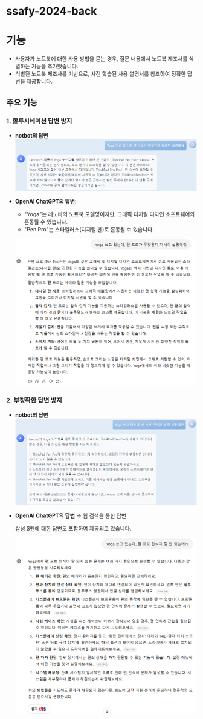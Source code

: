 # ssafy-2024-back

# 기능

- 사용자가 노트북에 대한 사용 방법을 묻는 경우, 질문 내용에서 노트북 제조사를 식별하는 기능을 추가했습니다.
- 식별된 노트북 제조사를 기반으로, 사전 학습된 사용 설명서를 참조하여 정확한 답변을 제공합니다.

## 주요 기능

### 1. 할루시네이션 답변 방지

- **notbot의 답변**
    ![image.png](images/notbot_1.png)

- **OpenAI ChatGPT의 답변**:
  - "Yoga"는 레노바의 노트북 모델명이지만, 그래픽 디지털 디자인 소프트웨어와 혼동될 수 있습니다.
  - "Pen Pro"는 스타일러스(디지털 펜)로 혼동될 수 있습니다.
  
  ![image.png](images/gpt_1.png)

### 2. 부정확한 답변 방지

- **notbot의 답변**
    ![image.png](images/notbot_2.png)

- **OpenAI ChatGPT의 답변** → 웹 검색을 통한 답변
  
  삼성 S펜에 대한 답변도 포함하여 제공되고 있습니다.

    ![image.png](images/gpt_2.png)
